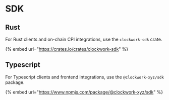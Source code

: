 # SDK

## Rust

For Rust clients and on-chain CPI integrations, use the `clockwork-sdk` crate.&#x20;

{% embed url="https://crates.io/crates/clockwork-sdk" %}

## Typescript

For Typescript clients and frontend integrations, use the `@clockwork-xyz/sdk` package.

{% embed url="https://www.npmjs.com/package/@clockwork-xyz/sdk" %}
